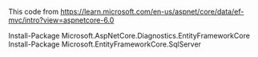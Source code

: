 This code from https://learn.microsoft.com/en-us/aspnet/core/data/ef-mvc/intro?view=aspnetcore-6.0

Install-Package Microsoft.AspNetCore.Diagnostics.EntityFrameworkCore
Install-Package Microsoft.EntityFrameworkCore.SqlServer

